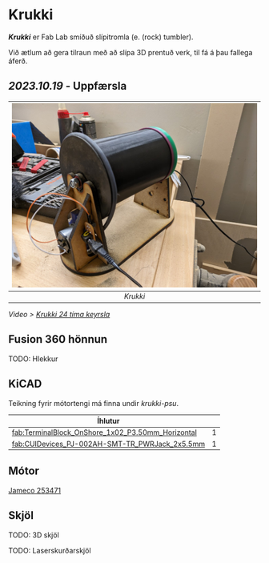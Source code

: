 # Krukki

**_Krukki_** er Fab Lab smíðuð slípitromla (e. (rock) tumbler). 

Við ætlum að gera tilraun með að slípa 3D prentuð verk, til fá á þau fallega áferð. 

## *2023.10.19* - Uppfærsla

| ![Krukki](myndir/krukki.jpg) | 
|:--:| 
| *Krukki* |

*Video > [Krukki 24 tíma keyrsla](myndir/krukki.mkv)*

## Fusion 360 hönnun

TODO: Hlekkur

## KiCAD 

Teikning fyrir mótortengi má finna undir _krukki-psu_. 

|   Íhlutur                     |       | 
|   ---                         | ---   | 
|   [fab:TerminalBlock_OnShore_1x02_P3.50mm_Horizontal](www.on-shore.com/wp-content/uploads/ED555XDS.pdf)               | 1 | 
|   [fab:CUIDevices_PJ-002AH-SMT-TR_PWRJack_2x5.5mm](https://www.cuidevices.com/product/resource/pj-002ah-smt-tr.pdf)   | 1 |

## Mótor

[Jameco 253471](https://www.jameco.com/z/38-004-Jameco-ReliaPro-DC-Motor-with-Gearhead-12VDC-74mA-1120-RPM_253471.html)

## Skjöl

TODO: 3D skjöl

TODO: Laserskurðarskjöl